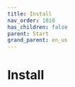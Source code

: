 ```yaml
---
title: Install
nav_order: 1010
has_children: false
parent: Start
grand_parent: en_us
---
```


# Install
